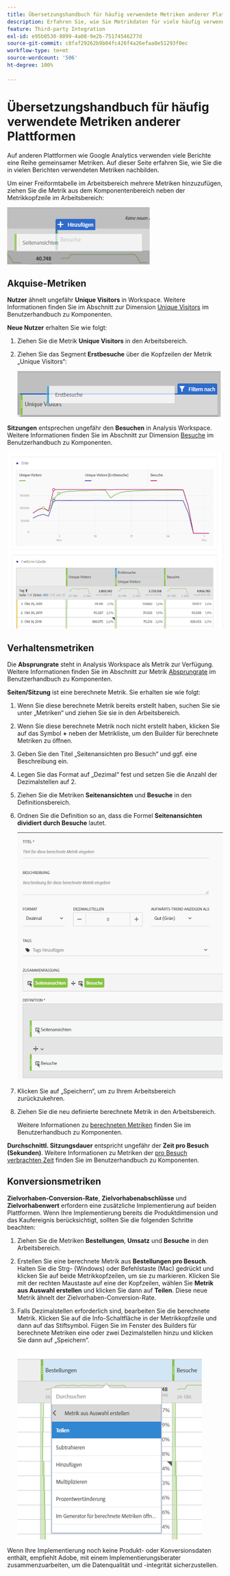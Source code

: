 ```yaml
---
title: Übersetzungshandbuch für häufig verwendete Metriken anderer Plattformen
description: Erfahren Sie, wie Sie Metrikdaten für viele häufig verwendete Berichte abrufen können, indem Sie Terminologie verwenden, die Google Analytics-Anwendern besser bekannt ist.
feature: Third-party Integration
exl-id: e95b0530-8099-4a08-9e2b-75174546277d
source-git-commit: c8faf29262b9b04fc426f4a26efaa8e51293f0ec
workflow-type: tm+mt
source-wordcount: '506'
ht-degree: 100%

---
```


# Übersetzungshandbuch für häufig verwendete Metriken anderer Plattformen

Auf anderen Plattformen wie Google Analytics verwenden viele Berichte eine Reihe gemeinsamer Metriken. Auf dieser Seite erfahren Sie, wie Sie die in vielen Berichten verwendeten Metriken nachbilden.

Um einer Freiformtabelle im Arbeitsbereich mehrere Metriken hinzuzufügen, ziehen Sie die Metrik aus dem Komponentenbereich neben der Metrikkopfzeile im Arbeitsbereich:

![Zusätzliche Metrik](/help/technotes/ga-to-aa/assets/new_metric.png)

## Akquise-Metriken

**Nutzer** ähnelt ungefähr **Unique Visitors** in Workspace. Weitere Informationen finden Sie im Abschnitt zur Dimension [Unique Visitors](/help/components/metrics/unique-visitors.md) im Benutzerhandbuch zu Komponenten.

**Neue Nutzer** erhalten Sie wie folgt:

1. Ziehen Sie die Metrik **Unique Visitors** in den Arbeitsbereich.
2. Ziehen Sie das Segment **Erstbesuche** über die Kopfzeilen der Metrik „Unique Visitors“:

   ![Erstbesuche](../assets/first_time_visits.png)

**Sitzungen** entsprechen ungefähr den **Besuchen** in Analysis Workspace. Weitere Informationen finden Sie im Abschnitt zur Dimension [Besuche](/help/components/metrics/visits.md) im Benutzerhandbuch zu Komponenten.

![Akquise-Metriken](../assets/acquisition_metrics.png)

## Verhaltensmetriken

Die **Absprungrate** steht in Analysis Workspace als Metrik zur Verfügung. Weitere Informationen finden Sie im Abschnitt zur Metrik [Absprungrate](/help/components/metrics/bounce-rate.md) im Benutzerhandbuch zu Komponenten.

**Seiten/Sitzung** ist eine berechnete Metrik. Sie erhalten sie wie folgt:

1. Wenn Sie diese berechnete Metrik bereits erstellt haben, suchen Sie sie unter „Metriken“ und ziehen Sie sie in den Arbeitsbereich.
2. Wenn Sie diese berechnete Metrik noch nicht erstellt haben, klicken Sie auf das Symbol **+** neben der Metrikliste, um den Builder für berechnete Metriken zu öffnen.
3. Geben Sie den Titel „Seitenansichten pro Besuch“ und ggf. eine Beschreibung ein.
4. Legen Sie das Format auf „Dezimal“ fest und setzen Sie die Anzahl der Dezimalstellen auf 2.
5. Ziehen Sie die Metriken **Seitenansichten** und **Besuche** in den Definitionsbereich.
6. Ordnen Sie die Definition so an, dass die Formel **Seitenansichten dividiert durch Besuche** lautet.

   ![Seitenansichten pro Besuch](/help/technotes/ga-to-aa/assets/page_views_per_visit.png)

7. Klicken Sie auf „Speichern“, um zu Ihrem Arbeitsbereich zurückzukehren.
8. Ziehen Sie die neu definierte berechnete Metrik in den Arbeitsbereich.

   Weitere Informationen zu [berechneten Metriken](/help/components/c-calcmetrics/cm-overview.md) finden Sie im Benutzerhandbuch zu Komponenten.

**Durchschnittl. Sitzungsdauer** entspricht ungefähr der **Zeit pro Besuch (Sekunden)**. Weitere Informationen zu Metriken der [pro Besuch verbrachten Zeit](/help/components/metrics/time-spent-per-visit.md) finden Sie im Benutzerhandbuch zu Komponenten.

## Konversionsmetriken

**Zielvorhaben-Conversion-Rate**, **Zielvorhabenabschlüsse** und **Zielvorhabenwert** erfordern eine zusätzliche Implementierung auf beiden Plattformen. Wenn Ihre Implementierung bereits die Produktdimension und das Kaufereignis berücksichtigt, sollten Sie die folgenden Schritte beachten:

1. Ziehen Sie die Metriken **Bestellungen**, **Umsatz** und **Besuche** in den Arbeitsbereich.
1. Erstellen Sie eine berechnete Metrik aus **Bestellungen pro Besuch**. Halten Sie die Strg- (Windows) oder Befehlstaste (Mac) gedrückt und klicken Sie auf beide Metrikkopfzeilen, um sie zu markieren. Klicken Sie mit der rechten Maustaste auf eine der Kopfzeilen, wählen Sie **Metrik aus Auswahl erstellen** und klicken Sie dann auf **Teilen**. Diese neue Metrik ähnelt der Zielvorhaben-Conversion-Rate.
1. Falls Dezimalstellen erforderlich sind, bearbeiten Sie die berechnete Metrik. Klicken Sie auf die Info-Schaltfläche in der Metrikkopfzeile und dann auf das Stiftsymbol. Fügen Sie im Fenster des Builders für berechnete Metriken eine oder zwei Dezimalstellen hinzu und klicken Sie dann auf „Speichern“.

   ![Bestellungen pro Besuch](/help/technotes/ga-to-aa/assets/orders_per_visit.png)

Wenn Ihre Implementierung noch keine Produkt- oder Konversionsdaten enthält, empfiehlt Adobe, mit einem Implementierungsberater zusammenzuarbeiten, um die Datenqualität und -integrität sicherzustellen.
